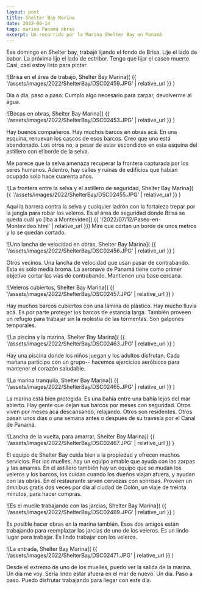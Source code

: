 ```yaml
---
layout: post
title: Shelter Bay Marina
date: 2022-08-14
tags: marina Panamá obras
excerpt: Un recorrido por la Marina Shelter Bay en Panamá
---
```


Ese domingo en Shelter bay, trabajé lijando el fondo de Brisa. Lije el lado
de babor. La próxima lijo el lado de estribor. Tengo que lijar el casco
muerto. Casi, casi estoy listo para pintar.

![Brisa en el área de trabajo, Shelter Bay Marina](
  {{ '/assets/images/2022/ShelterBay/DSC02459.JPG' | relative_url }}
)

Día a día, paso a paso. Cumplo algo necesario para zarpar, devolverme al agua.

![Bocas en obras, Shelter Bay Marina](
  {{ '/assets/images/2022/ShelterBay/DSC02453.JPG' | relative_url }}
)

Hay buenos compañeros. Hay muchos barcos en obras acá. En una esquina, renuevan
los cascos de esos barcos. Creo que uno está abandonado. Los otros no, a pesar
de estar escondidos en esta esquina del astillero con el borde de la selva.

Me parece que la selva amenaza recuperar la frontera capturada por los seres
humanos.  Adentro, hay calles y ruinas de edificios que habían ocupado solo
hace cuarenta años.

![La frontera entre la selva y el astillero de seguridad, Shelter Bay Marina](
  {{ '/assets/images/2022/ShelterBay/DSC02455.JPG' | relative_url }}
)

Aquí la barrera contra la selva y cualquier ladrón con la fortaleza trepar
por la jungla para robar los veleros. Es el área de seguridad donde
Brisa se queda cuál yo [iba a Montevideo](
  {{ '/2022/07/12/Paseo-en-Montevideo.html' | relative_url }})
Mire que cortan un borde de unos metros y lo se quedan cortado.

![Una lancha de velocidad en obras, Shelter Bay Marina](
  {{ '/assets/images/2022/ShelterBay/DSC02456.JPG' | relative_url }}
)

Otros vecinos. Una lancha de velocidad que usan pasar de contrabando.
Esta es solo media broma. La aeronave de Panamá tiene como primer objetivo
cortar las vías de contrabando. Mantienen una base cercana.

![Veleros cubiertos, Shelter Bay Marina](
  {{ '/assets/images/2022/ShelterBay/DSC02457.JPG' | relative_url }}
)

Hay muchos barcos cubiertos con una lámina de plástico. Hay mucho lluvia
acá. Es por parte proteger los barcos de estancia larga. También proveen
un refugio para trabajar sin la molestia de las tormentas. Son galpones
temporales.

![La piscina y la marina, Shelter Bay Marina](
  {{ '/assets/images/2022/ShelterBay/DSC02463.JPG' | relative_url }}
)

Hay una piscina donde los niños juegan y los adultos disfrutan. Cada
mañana participo con un grupo-- hacemos ejercicios aeróbicos para mantener
el corazón saludable.

![La marina tranquila, Shelter Bay Marina](
  {{ '/assets/images/2022/ShelterBay/DSC02465.JPG' | relative_url }}
)

La marina está bien protegida. Es una bahía entre una bahía lejos
del mar abierto. Hay gente que dejan sus barcos por meses con seguridad.
Otros viven por meses acá descansando, relajando. Otros son residentes.
Otros pasan unos días o una semana antes o después de su travesía por el
Canal de Panamá.

![Lancha de la vuelta, para amarrar, Shelter Bay Marina](
  {{ '/assets/images/2022/ShelterBay/DSC02467.JPG' | relative_url }}
)

El equipo de Shelter Bay cuida bien a la propiedad y ofrecen muchos servicios.
Por los muelles, hay un equipo amable que ayuda con las zarpas y las
amarras. En el astillero también hay un equipo que se mudan los veleros y los
barcos, los cuidan cuando los dueños viajan afuera, y ayudan con las obras. En
el restaurante sirven cervezas con sonrisas. Proveen un ómnibus gratis dos veces
por día al ciudad de Colón, un viaje de treinta minutos, para hacer compras.

![Es el muelle trabajando con las jarcias, Shelter Bay Marina](
  {{ '/assets/images/2022/ShelterBay/DSC02469.JPG' | relative_url }}
)

Es posible hacer obras en la marina también. Esos dos amigos están trabajando
para reemplazar las jarcias de uno de los veleros. Es un lindo lugar para
trabajar. Es lindo trabajar con los veleros.

![La entrada, Shelter Bay Marina](
  {{ '/assets/images/2022/ShelterBay/DSC02471.JPG' | relative_url }}
)

Desde el extremo de uno de los muelles, puedo ver la salida de la marina.
Un día me voy. Sería lindo estar afuera en el mar de nuevo. Un día.
Paso a paso. Puedo disfrutar trabajando para llegar con este día.

